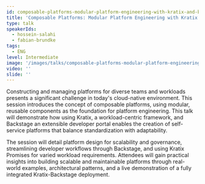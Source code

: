 ```yaml
---
id: composable-platforms-modular-platform-engineering-with-kratix-and-backstage
title: 'Composable Platforms: Modular Platform Engineering with Kratix and Backstage'
type: talk
speakerIds:
  - hossein-salahi
  - fabian-brundke
tags:
  - ENG
level: Intermediate
image: '/images/talks/composable-platforms-modular-platform-engineering-with-kratix-and-backstage.webp'
video: ''
slide: ''
---
```


Constructing and managing platforms for diverse teams and workloads presents a significant challenge in today's cloud-native environment. This session introduces the concept of composable platforms, using modular, reusable components as the foundation for platform engineering. This talk will demonstrate how using Kratix, a workload-centric framework, and Backstage an extensible developer portal enables the creation of self-service platforms that balance standardization with adaptability.  

The session will detail platform design for scalability and governance, streamlining developer workflows through Backstage, and using Kratix Promises for varied workload requirements. Attendees will gain practical insights into building scalable and maintainable platforms through real-world examples, architectural patterns, and a live demonstration of a fully integrated Kratix-Backstage deployment.
